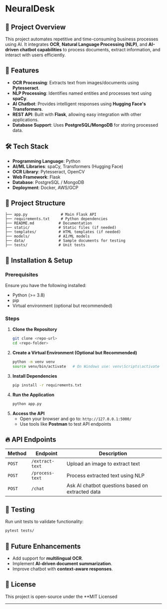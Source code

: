 # NeuralDesk

## 🚀 Project Overview
This project automates repetitive and time-consuming business processes using AI. It integrates **OCR**, **Natural Language Processing (NLP)**, and **AI-driven chatbot capabilities** to process documents, extract information, and interact with users efficiently.

## 📌 Features
- **OCR Processing**: Extracts text from images/documents using **Pytesseract**.
- **NLP Processing**: Identifies named entities and processes text using **spaCy**.
- **AI Chatbot**: Provides intelligent responses using **Hugging Face's Transformers**.
- **REST API**: Built with **Flask**, allowing easy integration with other applications.
- **Database Support**: Uses **PostgreSQL/MongoDB** for storing processed data.

## 🛠️ Tech Stack
- **Programming Language**: Python
- **AI/ML Libraries**: spaCy, Transformers (Hugging Face)
- **OCR Library**: Pytesseract, OpenCV
- **Web Framework**: Flask
- **Database**: PostgreSQL / MongoDB
- **Deployment**: Docker, AWS/GCP

## 📂 Project Structure
```plaintext
├── app.py               # Main Flask API
├── requirements.txt     # Python dependencies
├── README.md           # Documentation
├── static/             # Static files (if needed)
├── templates/          # HTML templates (if needed)
├── models/             # AI/ML models
├── data/               # Sample documents for testing
├── tests/              # Unit tests
```

## 🚀 Installation & Setup
### Prerequisites
Ensure you have the following installed:
- Python (>= 3.8)
- pip
- Virtual environment (optional but recommended)

### Steps
1. **Clone the Repository**
   ```sh
   git clone <repo-url>
   cd <repo-folder>
   ```
2. **Create a Virtual Environment (Optional but Recommended)**
   ```sh
   python -m venv venv
   source venv/bin/activate   # On Windows use: venv\Scripts\activate
   ```
3. **Install Dependencies**
   ```sh
   pip install -r requirements.txt
   ```
4. **Run the Application**
   ```sh
   python app.py
   ```
5. **Access the API**
   - Open your browser and go to: `http://127.0.0.1:5000/`
   - Use tools like **Postman** to test API endpoints

## 🔥 API Endpoints
| Method | Endpoint | Description |
|--------|---------|-------------|
| `POST` | `/extract-text` | Upload an image to extract text |
| `POST` | `/process-text` | Process extracted text using NLP |
| `POST` | `/chat` | Ask AI chatbot questions based on extracted data |

## 🧪 Testing
Run unit tests to validate functionality:
```sh
pytest tests/
```

## 📌 Future Enhancements
- Add support for **multilingual OCR**.
- Implement **AI-driven document summarization**.
- Improve chatbot with **context-aware responses**.

## 📜 License
This project is open-source under the **MIT Licensed

---
